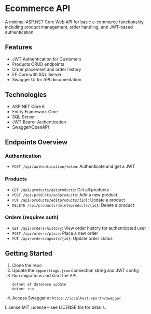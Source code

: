 # Ecommerce API

A minimal ASP.NET Core Web API for basic e-commerce functionality, including product management, order handling, and JWT-based authentication.

## Features

- JWT Authentication for Customers
- Products CRUD endpoints
- Order placement and order history
- EF Core with SQL Server
- Swagger UI for API documentation

## Technologies

- ASP.NET Core 8
- Entity Framework Core
- SQL Server
- JWT Bearer Authentication
- Swagger/OpenAPI

## Endpoints Overview

### Authentication
- `POST /api/authentication/token`: Authenticate and get a JWT

### Products
- `GET /api/products/getproducts`: Get all products
- `POST /api/products/addproducts`: Add a new product
- `PUT /api/products/editproducts/{id}`: Update a product
- `DELETE /api/products/deleteproducts/{id}`: Delete a product

### Orders (requires auth)
- `GET /api/orders/history`: View order history for authenticated user
- `POST /api/orders/place`: Place a new order
- `PUT /api/orders/update/{id}`: Update order status

## Getting Started

1. Clone the repo
2. Update the `appsettings.json` connection string and JWT config
3. Run migrations and start the API:
   ```bash
   dotnet ef database update
   dotnet run
4. Access Swagger at `https://localhost:<port>/swagger`

License
MIT License – see LICENSE file for details.


